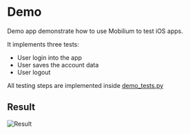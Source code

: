 # Demo

Demo app demonstrate how to use Mobilium to test iOS apps.

It implements three tests:
- User login into the app
- User saves the account data
- User logout

All testing steps are implemented inside [demo_tests.py](demo_tests.py)

## Result
![Result](demo_run.gif)

